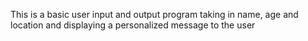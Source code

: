 This is a basic user input and output program taking in name, age and location and displaying a personalized message to the user
